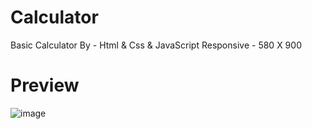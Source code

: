 # Calculator
Basic Calculator By - Html &amp; Css &amp; JavaScript
Responsive - 580 X 900

# Preview

![image](https://user-images.githubusercontent.com/59147103/118354718-26b30680-b575-11eb-9fe7-463a289d198e.png)
